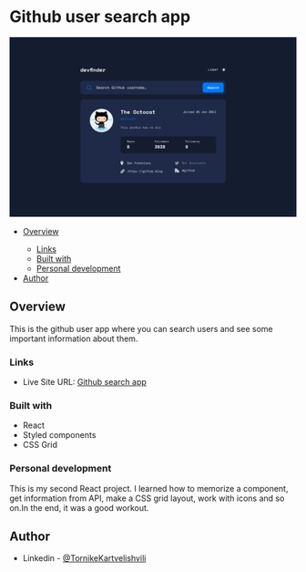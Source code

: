 # Github user search app
![app screnshot](/src/assets/screenshot.jpg)

  <ul>
    <li><a href="#overview">Overview</a></li>
    <ul>
        <li><a href="#links">Links</a></li>
        <li><a href="#built-with">Built with</a></li>
        <li><a href="#personal-development">Personal development</a></li>
    </ul>
    <li><a href="#author">Author</a></li>
  </ul>

<h2 id="overview">Overview</h2>
<p>This is the github user app where you can search users and see some important information about them.</p>

<h3 id="links">Links</h3>
    <ul>
        <li>Live Site URL: <a href="https://tkart707-github-user-ap.netlify.app/" target="_blank">Github search app</a></li>
    </ul>
<h3 id="built-with">Built with</h3>
    <ul>
        <li>React</li>
        <li>Styled components</li>
        <li>CSS Grid</li>
    </ul>
<h3 id="personal-development">Personal development</h3>
<p>This is my second React project. I learned how to memorize a component, get information from API, make a CSS grid layout, work with icons and so on.In the end, it was a good workout.</p>

<h2 id="author">Author</h2>
    <ul>
        <li>Linkedin - <a href="https://www.linkedin.com/in/tornike-kartvelishvili-3259821bb/">@TornikeKartvelishvili</a></li>
    </ul>






